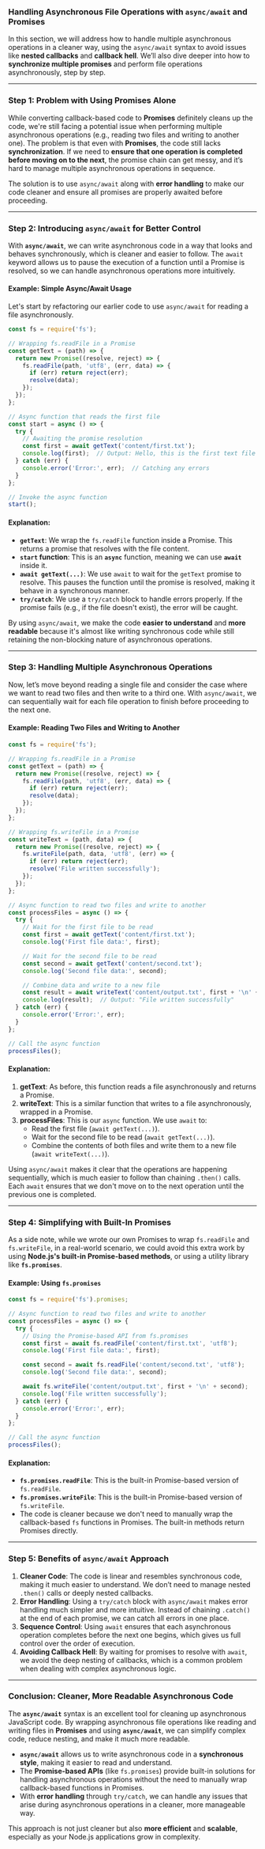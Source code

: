 ### Handling Asynchronous File Operations with `async/await` and Promises

In this section, we will address how to handle multiple asynchronous operations in a cleaner way, using the `async/await` syntax to avoid issues like **nested callbacks** and **callback hell**. We’ll also dive deeper into how to **synchronize multiple promises** and perform file operations asynchronously, step by step.

---

### Step 1: Problem with Using Promises Alone

While converting callback-based code to **Promises** definitely cleans up the code, we're still facing a potential issue when performing multiple asynchronous operations (e.g., reading two files and writing to another one). The problem is that even with **Promises**, the code still lacks **synchronization**. If we need to **ensure that one operation is completed before moving on to the next**, the promise chain can get messy, and it’s hard to manage multiple asynchronous operations in sequence.

The solution is to use `async/await` along with **error handling** to make our code cleaner and ensure all promises are properly awaited before proceeding.

---

### Step 2: Introducing `async/await` for Better Control

With **`async/await`**, we can write asynchronous code in a way that looks and behaves synchronously, which is cleaner and easier to follow. The `await` keyword allows us to pause the execution of a function until a Promise is resolved, so we can handle asynchronous operations more intuitively.

#### Example: Simple Async/Await Usage

Let's start by refactoring our earlier code to use `async/await` for reading a file asynchronously.

```javascript
const fs = require('fs');

// Wrapping fs.readFile in a Promise
const getText = (path) => {
  return new Promise((resolve, reject) => {
    fs.readFile(path, 'utf8', (err, data) => {
      if (err) return reject(err);
      resolve(data);
    });
  });
};

// Async function that reads the first file
const start = async () => {
  try {
    // Awaiting the promise resolution
    const first = await getText('content/first.txt');
    console.log(first);  // Output: Hello, this is the first text file
  } catch (err) {
    console.error('Error:', err);  // Catching any errors
  }
};

// Invoke the async function
start();
```

#### Explanation:

- **`getText`**: We wrap the `fs.readFile` function inside a Promise. This returns a promise that resolves with the file content.
- **`start` function**: This is an **`async`** function, meaning we can use **`await`** inside it.
- **`await getText(...)`**: We use `await` to wait for the `getText` promise to resolve. This pauses the function until the promise is resolved, making it behave in a synchronous manner.
- **`try/catch`**: We use a `try/catch` block to handle errors properly. If the promise fails (e.g., if the file doesn't exist), the error will be caught.

By using `async/await`, we make the code **easier to understand** and **more readable** because it's almost like writing synchronous code while still retaining the non-blocking nature of asynchronous operations.

---

### Step 3: Handling Multiple Asynchronous Operations

Now, let’s move beyond reading a single file and consider the case where we want to read two files and then write to a third one. With `async/await`, we can sequentially wait for each file operation to finish before proceeding to the next one.

#### Example: Reading Two Files and Writing to Another

```javascript
const fs = require('fs');

// Wrapping fs.readFile in a Promise
const getText = (path) => {
  return new Promise((resolve, reject) => {
    fs.readFile(path, 'utf8', (err, data) => {
      if (err) return reject(err);
      resolve(data);
    });
  });
};

// Wrapping fs.writeFile in a Promise
const writeText = (path, data) => {
  return new Promise((resolve, reject) => {
    fs.writeFile(path, data, 'utf8', (err) => {
      if (err) return reject(err);
      resolve('File written successfully');
    });
  });
};

// Async function to read two files and write to another
const processFiles = async () => {
  try {
    // Wait for the first file to be read
    const first = await getText('content/first.txt');
    console.log('First file data:', first);

    // Wait for the second file to be read
    const second = await getText('content/second.txt');
    console.log('Second file data:', second);

    // Combine data and write to a new file
    const result = await writeText('content/output.txt', first + '\n' + second);
    console.log(result);  // Output: "File written successfully"
  } catch (err) {
    console.error('Error:', err);
  }
};

// Call the async function
processFiles();
```

#### Explanation:

1. **getText**: As before, this function reads a file asynchronously and returns a Promise.
2. **writeText**: This is a similar function that writes to a file asynchronously, wrapped in a Promise.
3. **processFiles**: This is our `async` function. We use `await` to:
   - Read the first file (`await getText(...)`).
   - Wait for the second file to be read (`await getText(...)`).
   - Combine the contents of both files and write them to a new file (`await writeText(...)`).

Using `async/await` makes it clear that the operations are happening sequentially, which is much easier to follow than chaining `.then()` calls. Each `await` ensures that we don't move on to the next operation until the previous one is completed.

---

### Step 4: Simplifying with Built-In Promises

As a side note, while we wrote our own Promises to wrap `fs.readFile` and `fs.writeFile`, in a real-world scenario, we could avoid this extra work by using **Node.js's built-in Promise-based methods**, or using a utility library like **`fs.promises`**.

#### Example: Using `fs.promises`

```javascript
const fs = require('fs').promises;

// Async function to read two files and write to another
const processFiles = async () => {
  try {
    // Using the Promise-based API from fs.promises
    const first = await fs.readFile('content/first.txt', 'utf8');
    console.log('First file data:', first);

    const second = await fs.readFile('content/second.txt', 'utf8');
    console.log('Second file data:', second);

    await fs.writeFile('content/output.txt', first + '\n' + second);
    console.log('File written successfully');
  } catch (err) {
    console.error('Error:', err);
  }
};

// Call the async function
processFiles();
```

#### Explanation:

- **`fs.promises.readFile`**: This is the built-in Promise-based version of `fs.readFile`.
- **`fs.promises.writeFile`**: This is the built-in Promise-based version of `fs.writeFile`.
- The code is cleaner because we don't need to manually wrap the callback-based `fs` functions in Promises. The built-in methods return Promises directly.

---

### Step 5: Benefits of `async/await` Approach

1. **Cleaner Code**: The code is linear and resembles synchronous code, making it much easier to understand. We don’t need to manage nested `.then()` calls or deeply nested callbacks.
2. **Error Handling**: Using a `try/catch` block with `async/await` makes error handling much simpler and more intuitive. Instead of chaining `.catch()` at the end of each promise, we can catch all errors in one place.
3. **Sequence Control**: Using `await` ensures that each asynchronous operation completes before the next one begins, which gives us full control over the order of execution.
4. **Avoiding Callback Hell**: By waiting for promises to resolve with `await`, we avoid the deep nesting of callbacks, which is a common problem when dealing with complex asynchronous logic.

---

### Conclusion: Cleaner, More Readable Asynchronous Code

The **`async/await`** syntax is an excellent tool for cleaning up asynchronous JavaScript code. By wrapping asynchronous file operations like reading and writing files in **Promises** and using **`async/await`**, we can simplify complex code, reduce nesting, and make it much more readable.

- **`async/await`** allows us to write asynchronous code in a **synchronous style**, making it easier to read and understand.
- The **Promise-based APIs** (like `fs.promises`) provide built-in solutions for handling asynchronous operations without the need to manually wrap callback-based functions in Promises.
- With **error handling** through `try/catch`, we can handle any issues that arise during asynchronous operations in a cleaner, more manageable way.

This approach is not just cleaner but also **more efficient** and **scalable**, especially as your Node.js applications grow in complexity.